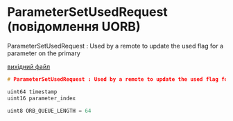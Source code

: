 # ParameterSetUsedRequest (повідомлення UORB)

ParameterSetUsedRequest : Used by a remote to update the used flag for a parameter on the primary

[вихідний файл](https://github.com/PX4/PX4-Autopilot/blob/main/msg/ParameterSetUsedRequest.msg)

```c
# ParameterSetUsedRequest : Used by a remote to update the used flag for a parameter on the primary

uint64 timestamp
uint16 parameter_index

uint8 ORB_QUEUE_LENGTH = 64

```
